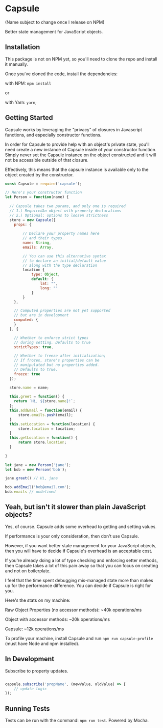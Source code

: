 # Capsule

(Name subject to change once I release on NPM)

Better state management for JavaScript objects.

## Installation

This package is not on NPM yet, so you'll need to clone the repo and install it manually.

Once you've cloned the code, install the dependencies:

with NPM: `npm install`

or 

with Yarn: `yarn`;

## Getting Started

Capsule works by leveraging the "privacy" of closures in Javascript functions, and especially constructor functions.

In order for Capsule to provide help with an object's private state, you'll need create a new instance of Capsule inside of your constructor function. Simply never set the Capsule instance on the object constructed and it will not be accessible
outside of that closure.

Effectively, this means that the capsule instance is available only to the object created by the constructor.

```javascript
const Capsule = require('capsule');

// Here's your constructor function
let Person = function(name) {
 
  // Capsule takes two params, and only one is required
  // 1.) RequiredAn object with property declarations
  // 2.) Optional: options to loosen strictness
  store = new Capsule({
    props: {
        
        // Declare your property names here
        // and their types.
        name: String,
        emails: Array,

        // You can use this alternative syntax
        // to declare an initial/default value 
        // along with the type declaration
        location {
            type: Object,
            default: {
                lat: "",
                long: ""
            }
        }
    },

    // Computed properties are not yet supported
    // but are in development
    computed: {
    }
  }, {

    // Whether to enforce strict types
    // during setting. Defaults to true
    strictTypes: true,

    // Whether to freeze after initialization;
    // If frozen, store's properties can be
    // manipulated but no properties added.
    // Defaults to true.
    freeze: true
  });

  store.name = name;
    
  this.greet = function() {
    return `Hi, ${store.name}!`;
  };
  this.addEmail = function(email) {
      store.emails.push(email);
  }
  this.setLocation = function(location) {
      store.location = location;
  }
  this.getLocation = function() {
      return store.location;
  }
    
}

let jane = new Person('jane');
let bob = new Person('bob');

jane.greet() // Hi, jane

bob.addEmail('bob@email.com');
bob.emails // undefined
```

## Yeah, but isn't it slower than plain JavaScript objects?

Yes, of course. Capsule adds some overhead to getting and setting values.

If performance is your only consideration, then don't use Capsule.

However, if you want better state management for your JavaScript objects, then you will have to decide if Capsule's overhead is an acceptable cost. 

If you're already doing a lot of type checking and enforcing setter methods, then Capsule takes a lot of this pain away so that you can focus on creating and not on boilerplate.

I feel that the time spent debugging mis-managed state more than makes up for the performance difference. You can decide if Capsule is right for you.

Here's the stats on my machine:

Raw Object Properties (no accessor methods): ~40k operations/ms

Object with accessor methods: ~20k operations/ms

Capsule: ~12k operations/ms

To profile your machine, install Capsule and run `npm run capsule-profile` (must have Node and npm installed).

## In Development

Subscribe to property updates.

```javascript

capsule.subscribe('propName', (newValue, oldValue) => {
    // update logic
});

```

## Running Tests

Tests can be run with the command: `npm run test`. Powered by Mocha.

